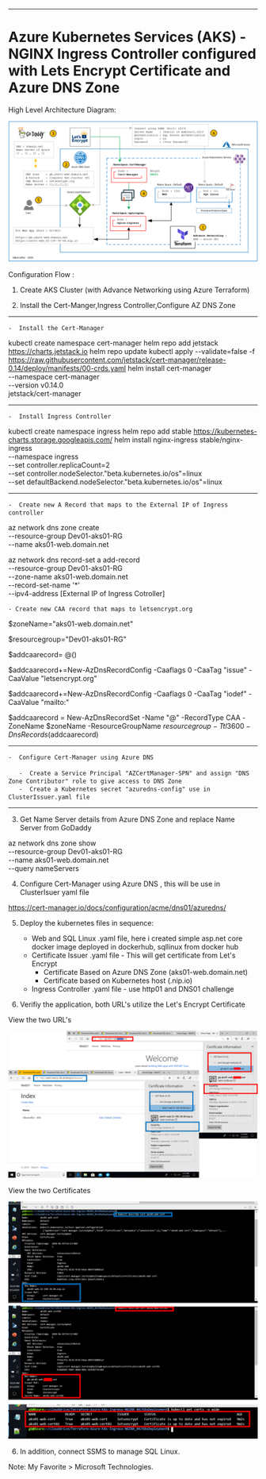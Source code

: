 ----------------------------------------------------------
# Azure Kubernetes Services (AKS) - NGINX Ingress Controller configured with Lets Encrypt Certificate and Azure DNS Zone

High Level Architecture Diagram:

![Image description](https://github.com/GBuenaflor/01azure-aks-ingresscontroller-https/blob/master/GB-AKS-Ingress-Https.png)


Configuration Flow :

1. Create AKS Cluster (with Advance Networking using Azure Terraform)
    
2. Install the Cert-Manger,Ingress Controller,Configure AZ DNS Zone

----------------------------------------------------------
    -  Install the Cert-Manager
    
kubectl create namespace cert-manager
helm repo add jetstack https://charts.jetstack.io
helm repo update
kubectl apply --validate=false -f https://raw.githubusercontent.com/jetstack/cert-manager/release-0.14/deploy/manifests/00-crds.yaml
helm install cert-manager \
    --namespace cert-manager \
    --version v0.14.0 \
    jetstack/cert-manager
    
----------------------------------------------------------
    -  Install Ingress Controller
    
kubectl create namespace ingress
helm repo add stable https://kubernetes-charts.storage.googleapis.com/
helm install nginx-ingress stable/nginx-ingress \
    --namespace ingress \
    --set controller.replicaCount=2 \
    --set controller.nodeSelector."beta\.kubernetes\.io/os"=linux \
    --set defaultBackend.nodeSelector."beta\.kubernetes\.io/os"=linux
    
----------------------------------------------------------
    -  Create new A Record that maps to the External IP of Ingress controller
           
az network dns zone create \
  --resource-group Dev01-aks01-RG \
  --name aks01-web.domain.net
 
az network dns record-set a add-record \
    --resource-group Dev01-aks01-RG \
    --zone-name aks01-web.domain.net \
    --record-set-name '*' \
    --ipv4-address [External IP of Ingress Cotroller]
                       
    - Create new CAA record that maps to letsencrypt.org 
    
$zoneName="aks01-web.domain.net"

$resourcegroup="Dev01-aks01-RG"

$addcaarecord= @()

$addcaarecord+=New-AzDnsRecordConfig -Caaflags 0 -CaaTag "issue" -CaaValue "letsencrypt.org"

$addcaarecord+=New-AzDnsRecordConfig -Caaflags 0 -CaaTag "iodef" -CaaValue "mailto:<Your Email Address>"

$addcaarecord = New-AzDnsRecordSet -Name "@" -RecordType CAA -ZoneName $zoneName -ResourceGroupName $resourcegroup -Ttl 3600 -DnsRecords ($addcaarecord)



----------------------------------------------------------
    -  Configure Cert-Manager using Azure DNS     
    
       -  Create a Service Principal "AZCertManager-SPN" and assign "DNS Zone Contributor" role to give access to DNS Zone
       -  Create a Kubernetes secret "azuredns-config" use in ClusterIssuer.yaml file
       
----------------------------------------------------------

3. Get Name Server details from Azure DNS Zone and replace Name Server from GoDaddy

az network dns zone show \
  --resource-group Dev01-aks01-RG \
  --name aks01-web.domain.net \
  --query nameServers

4. Configure Cert-Manager using Azure DNS , this will be use in ClusterIsuer yaml file

https://cert-manager.io/docs/configuration/acme/dns01/azuredns/


5. Deploy the kubernetes files in sequence:

   - Web and SQL Linux .yaml file, here i created simple asp.net core docker image deployed in dockerhub, sqllinux from docker hub
   - Certificate Issuer .yaml file - This will get certificate from Let's Encrypt
       - Certificate Based on Azure DNS Zone (aks01-web.domain.net)
       - Certificate based on Kubernetes host (.nip.io) 
   - Ingress Controller .yaml file - use http01 and DNS01 challenge
   
5. Verifiy the application, both URL's utilize the Let's Encrypt Certificate


View the two URL's


![Image description](https://github.com/GBuenaflor/01azure-aks-ingresscontroller-https/blob/master/GB-AKS-Ingress-Https02.png)


View the two Certificates


![Image description](https://github.com/GBuenaflor/01azure-aks-ingresscontroller-https/blob/master/GB-AKS-Ingress-Https03.png)


6. In addition, connect SSMS to manage SQL Linux.

Note: My Favorite > Microsoft Technologies.
